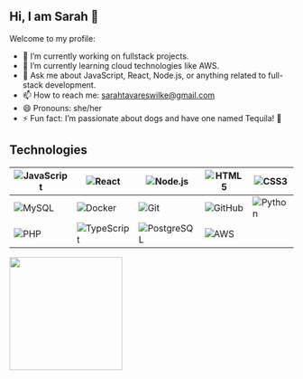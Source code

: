 ## Hi, I am Sarah 👋

Welcome to my profile:

- 🔭 I’m currently working on fullstack projects.
- 🌱 I’m currently learning cloud technologies like AWS.
- 💬 Ask me about JavaScript, React, Node.js, or anything related to full-stack development.
- 📫 How to reach me: sarahtavareswilke@gmail.com
- 😄 Pronouns: she/her
- ⚡ Fun fact: I’m passionate about dogs and have one named Tequila! 🐶

## Technologies

| ![JavaScript](https://img.shields.io/badge/JavaScript-F7DF1E?style=for-the-badge&logo=javascript&logoColor=black) | ![React](https://img.shields.io/badge/React-20232A?style=for-the-badge&logo=react&logoColor=61DAFB) | ![Node.js](https://img.shields.io/badge/Node.js-339933?style=for-the-badge&logo=node.js&logoColor=white) | ![HTML5](https://img.shields.io/badge/HTML5-E34F26?style=for-the-badge&logo=html5&logoColor=white) | ![CSS3](https://img.shields.io/badge/CSS3-1572B6?style=for-the-badge&logo=css3&logoColor=white) |
|-------------------------------------------------------------------------------------------------------------------|-----------------------------------------------------------------------------------------------------|----------------------------------------------------------------------------------------------------------|---------------------------------------------------------------------------------------------------|------------------------------------------------------------------------------------------------|
| ![MySQL](https://img.shields.io/badge/MySQL-4479A1?style=for-the-badge&logo=mysql&logoColor=white)                 | ![Docker](https://img.shields.io/badge/Docker-2496ED?style=for-the-badge&logo=docker&logoColor=white) | ![Git](https://img.shields.io/badge/Git-F05032?style=for-the-badge&logo=git&logoColor=white)             | ![GitHub](https://img.shields.io/badge/GitHub-181717?style=for-the-badge&logo=github&logoColor=white) | ![Python](https://img.shields.io/badge/Python-3776AB?style=for-the-badge&logo=python&logoColor=white) |
| ![PHP](https://img.shields.io/badge/PHP-777BB4?style=for-the-badge&logo=php&logoColor=white)                       | ![TypeScript](https://img.shields.io/badge/TypeScript-3178C6?style=for-the-badge&logo=typescript&logoColor=white) | ![PostgreSQL](https://img.shields.io/badge/PostgreSQL-4169E1?style=for-the-badge&logo=postgresql&logoColor=white) | ![AWS](https://img.shields.io/badge/AWS-232F3E?style=for-the-badge&logo=amazon-aws&logoColor=white) |

<a href="https://github.com/anuraghazra/convoychat">
  <img height=200 align="center" src="https://github-readme-stats.vercel.app/api/top-langs?username=sarahtavares&layout=compact&langs_count=8&card_width=320" />
</a>
